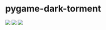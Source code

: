# pygame-dark-torment
<p> </p>
<img src ="https://github.com/hyperrfirebreakyt/pygame-dark-torment/tree/master/image">
<img src ="file:///Z:/Capture.PNG">
<img src ="file:///Z:/Capture1.PNG">
